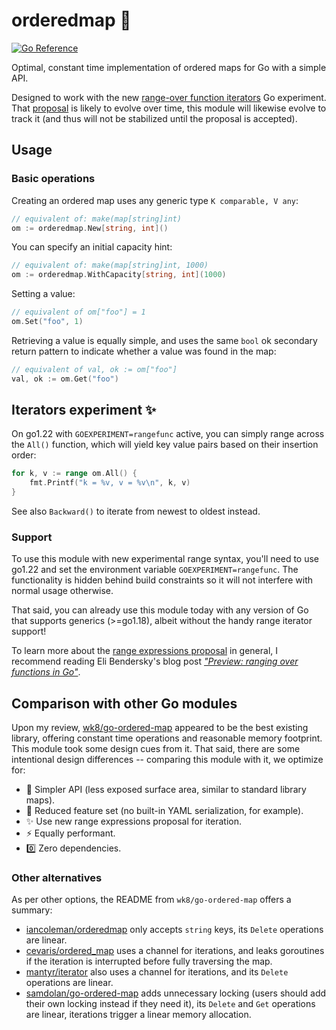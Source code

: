 # orderedmap :ant:

[![Go Reference](https://pkg.go.dev/badge/github.com/mroth/orderedmap.svg)](https://pkg.go.dev/github.com/mroth/orderedmap)

Optimal, constant time implementation of ordered maps for Go with a simple API.

Designed to work with the new [range-over function iterators][1] Go experiment.
That [proposal][2] is likely to evolve over time, this module will likewise evolve to
track it (and thus will not be stabilized until the proposal is accepted).

[1]: https://go.dev/wiki/RangefuncExperiment
[2]: https://github.com/golang/go/issues/61405

## Usage

### Basic operations

Creating an ordered map uses any generic type `K comparable, V any`:
```go
// equivalent of: make(map[string]int)
om := orderedmap.New[string, int]()
```

You can specify an initial capacity hint:
```go
// equivalent of: make(map[string]int, 1000)
om := orderedmap.WithCapacity[string, int](1000)
```

Setting a value:
```go
// equivalent of om["foo"] = 1
om.Set("foo", 1)
```

Retrieving a value is equally simple, and uses the same `bool` ok secondary
return pattern to indicate whether a value was found in the map:
```go
// equivalent of val, ok := om["foo"]
val, ok := om.Get("foo")
```

## Iterators experiment :sparkles:

On go1.22 with `GOEXPERIMENT=rangefunc` active, you can simply range across the
`All()` function, which will yield key value pairs based on their insertion
order:
```go
for k, v := range om.All() {
    fmt.Printf("k = %v, v = %v\n", k, v)
}
```

See also `Backward()` to iterate from newest to oldest instead.


### Support

To use this module with new experimental range syntax, you'll need to use go1.22
and set the environment variable `GOEXPERIMENT=rangefunc`.  The functionality is
hidden behind build constraints so it will not interfere with normal usage
otherwise.

That said, you can already use this module today with any version of Go that
supports generics (>=go1.18), albeit without the handy range iterator support!

To learn more about the [range expressions proposal][2] in general, I recommend
reading Eli Bendersky's blog post _["Preview: ranging over functions in Go"][3]_.

[3]: https://eli.thegreenplace.net/2023/preview-ranging-over-functions-in-go/

## Comparison with other Go modules

Upon my review, [wk8/go-ordered-map](https://github.com/wk8/go-ordered-map)
appeared to be the best existing library, offering constant time operations and
reasonable memory footprint. This module took some design cues from it. That
said, there are some intentional design differences -- comparing this module
with it, we optimize for:

* :bug: Simpler API (less exposed surface area, similar to standard library maps).
* :seedling: Reduced feature set (no built-in YAML serialization, for example).
* :sparkles: Use new range expressions proposal for iteration.
* :zap: Equally performant.
* :zero: Zero dependencies.

### Other alternatives
As per other options, the README from `wk8/go-ordered-map` offers a summary:

* [iancoleman/orderedmap](https://github.com/iancoleman/orderedmap) only accepts
  `string` keys, its `Delete` operations are linear.
* [cevaris/ordered_map](https://github.com/cevaris/ordered_map) uses a channel
  for iterations, and leaks goroutines if the iteration is interrupted before
  fully traversing the map.
* [mantyr/iterator](https://github.com/mantyr/iterator) also uses a channel for
  iterations, and its `Delete` operations are linear.
* [samdolan/go-ordered-map](https://github.com/samdolan/go-ordered-map) adds
  unnecessary locking (users should add their own locking instead if they need
  it), its `Delete` and `Get` operations are linear, iterations trigger a linear
  memory allocation.
